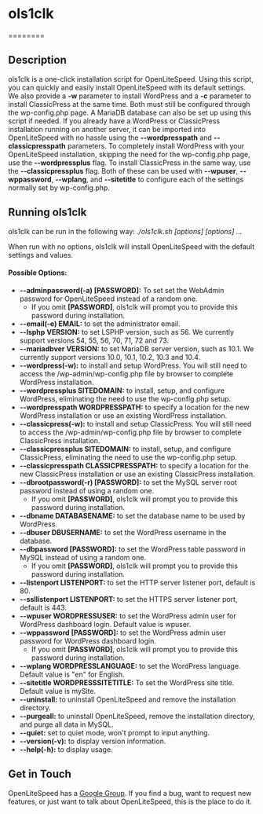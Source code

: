 # ols1clk
========

Description
--------

ols1clk is a one-click installation script for OpenLiteSpeed. Using this script,
you can quickly and easily install OpenLiteSpeed with its default settings. We
also provide a **-w** parameter to install WordPress and a **-c** parameter to
install ClassicPress at the same time. Both must still be configured through
the wp-config.php page. A MariaDB database can also be set up using this script
if needed. If you already have a WordPress or ClassicPress installation running
on another server, it can be imported into OpenLiteSpeed with no hassle using the
**--wordpresspath** and **--classicpresspath** parameters. To completely install
WordPress with your OpenLiteSpeed installation, skipping the need for the
wp-config.php page, use the **--wordpressplus** flag. To install ClassicPress in
the same way, use the **--classicpressplus** flag. Both of these can be used with
**--wpuser**, **--wppassword**, **--wplang**, and **--sitetitle** to configure
each of the settings normally set by wp-config.php.

Running ols1clk
--------

ols1clk can be run in the following way:
*./ols1clk.sh [options] [options] …*

When run with no options, ols1clk will install OpenLiteSpeed with the default
settings and values.

#### Possible Options:
* **--adminpassword(-a) [PASSWORD]:** To set set the WebAdmin password for OpenLiteSpeed instead of a random one.
  * If you omit **[PASSWORD]**, ols1clk will prompt you to provide this password during installation.
* **--email(-e) EMAIL:** to set the administrator email.
* **--lsphp VERSION:** to set LSPHP version, such as 56. We currently support versions 54, 55, 56, 70, 71, 72 and 73.
* **--mariadbver VERSION:** to set MariaDB server version, such as 10.1. We currently support versions 10.0, 10.1, 10.2, 10.3 and 10.4.
* **--wordpress(-w):** to install and setup WordPress. You will still need to access the /wp-admin/wp-config.php file by browser to complete WordPress installation.
* **--wordpressplus SITEDOMAIN:** to install, setup, and configure WordPress, eliminating the need to use the wp-config.php setup. 
* **--wordpresspath WORDPRESSPATH:** to specify a location for the new WordPress installation or use an existing WordPress installation.
* **--classicpress(-w):** to install and setup ClassicPress. You will still need to access the /wp-admin/wp-config.php file by browser to complete ClassicPress installation.
* **--classicpressplus SITEDOMAIN:** to install, setup, and configure ClassicPress, eliminating the need to use the wp-config.php setup. 
* **--classicpresspath CLASSICPRESSPATH:** to specify a location for the new ClassicPress installation or use an existing ClassicPress installation.
* **--dbrootpassword(-r) [PASSWORD]:** to set the MySQL server root password instead of using a random one.
  * If you omit **[PASSWORD]**, ols1clk will prompt you to provide this password during installation.
* **--dbname DATABASENAME:** to set the database name to be used by WordPress.
* **--dbuser DBUSERNAME:** to set the WordPress username in the database.
* **--dbpassword [PASSWORD]:** to set the WordPress table password in MySQL instead of using a random one.
  * If you omit **[PASSWORD]**, ols1clk will prompt you to provide this password during installation.
* **--listenport LISTENPORT:** to set the HTTP server listener port, default is 80.
* **--ssllistenport LISTENPORT:** to set the HTTPS server listener port, default is 443.
* **--wpuser WORDPRESSUSER:** to set the WordPress admin user for WordPress dashboard login. Default value is wpuser.
* **--wppassword [PASSWORD]:** to set the WordPress admin user password for WordPress dashboard login.
  * If you omit **[PASSWORD]**, ols1clk will prompt you to provide this password during installation.
* **--wplang WORDPRESSLANGUAGE:** to set the WordPress language. Default value is "en" for English.
* **--sitetitle WORDPRESSSITETITLE:** To set the WordPress site title. Default value is mySite.
* **--uninstall:** to uninstall OpenLiteSpeed and remove the installation directory.
* **--purgeall:** to uninstall OpenLiteSpeed, remove the installation directory, and purge all data in MySQL.
* **--quiet:** set to quiet mode, won't prompt to input anything.
* **--version(-v):** to display version information.
* **--help(-h):** to display usage.

Get in Touch
--------

OpenLiteSpeed has a [Google Group](https://groups.google.com/forum/#!forum/openlitespeed-development). If you find a bug, want to request new features, or just want to talk about OpenLiteSpeed, this is the place to do it.

